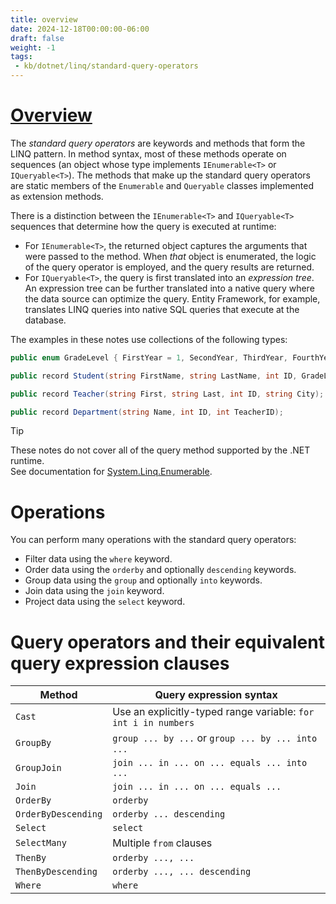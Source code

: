 ```yaml
---
title: overview
date: 2024-12-18T00:00:00-06:00
draft: false
weight: -1
tags:
 - kb/dotnet/linq/standard-query-operators
---
```


# [Overview](https://learn.microsoft.com/en-us/dotnet/csharp/linq/standard-query-operators/)
The *standard query operators* are keywords and methods that form the LINQ pattern. In method syntax, most of these
methods operate on sequences (an object whose type implements `IEnumerable<T>` or `IQueryable<T>`). The methods that
make up the standard query operators are static members of the `Enumerable` and `Queryable` classes implemented as
extension methods.  

There is a distinction between the `IEnumerable<T>` and `IQueryable<T>` sequences that determine how the query is
executed at runtime:
- For `IEnumerable<T>`, the returned object captures the arguments that were passed to the method. When *that* object
is enumerated, the logic of the query operator is employed, and the query results are returned.
- For `IQueryable<T>`, the query is first translated into an *expression tree*. An expression tree can be further
translated into a native query where the data source can optimize the query. Entity Framework, for example, translates
LINQ queries into native SQL queries that execute at the database.

The examples in these notes use collections of the following types:
```cs
public enum GradeLevel { FirstYear = 1, SecondYear, ThirdYear, FourthYear };

public record Student(string FirstName, string LastName, int ID, GradeLevel Year, List<int> Scores, int DepartmentID);

public record Teacher(string First, string Last, int ID, string City);

public record Department(string Name, int ID, int TeacherID);
```

> [!TIP]
> These notes do not cover all of the query method supported by the .NET runtime.  
> See documentation for [System.Linq.Enumerable](https://learn.microsoft.com/en-us/dotnet/api/system.linq.enumerable).

# Operations
You can perform many operations with the standard query operators:
- Filter data using the `where` keyword.
- Order data using the `orderby` and optionally `descending` keywords.
- Group data using the `group` and optionally `into` keywords.
- Join data using the `join` keyword.
- Project data using the `select` keyword.

# Query operators and their equivalent query expression clauses
| Method              | Query expression syntax                                        |
| ------------------- | -------------------------------------------------------------- |
| `Cast`              | Use an explicitly-typed range variable: `for int i in numbers` |
| `GroupBy`           | `group ... by ...` or `group ... by ... into ...`              |
| `GroupJoin`         | `join ... in ... on ... equals ... into ...`                   |
| `Join`              | `join ... in ... on ... equals ...`                            |
| `OrderBy`           | `orderby`                                                      |
| `OrderByDescending` | `orderby ... descending`                                       |
| `Select`            | `select`                                                       |
| `SelectMany`        | Multiple `from` clauses                                        |
| `ThenBy`            | `orderby ..., ...`                                             |
| `ThenByDescending`  | `orderby ..., ... descending`                                  |
| `Where`             | `where`                                                        |